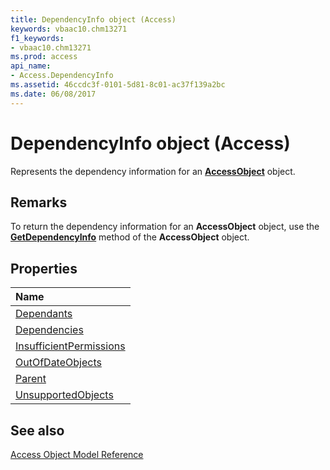 ```yaml
---
title: DependencyInfo object (Access)
keywords: vbaac10.chm13271
f1_keywords:
- vbaac10.chm13271
ms.prod: access
api_name:
- Access.DependencyInfo
ms.assetid: 46ccdc3f-0101-5d81-8c01-ac37f139a2bc
ms.date: 06/08/2017
---
```



# DependencyInfo object (Access)

Represents the dependency information for an  **[AccessObject](Access.AccessObject.md)** object.


## Remarks

To return the dependency information for an  **AccessObject** object, use the **[GetDependencyInfo](Access.AccessObject.GetDependencyInfo.md)** method of the **AccessObject** object.


## Properties



|**Name**|
|:-----|
|[Dependants](Access.DependencyInfo.Dependants.md)|
|[Dependencies](Access.DependencyInfo.Dependencies.md)|
|[InsufficientPermissions](Access.DependencyInfo.InsufficientPermissions.md)|
|[OutOfDateObjects](Access.DependencyInfo.OutOfDateObjects.md)|
|[Parent](Access.DependencyInfo.Parent.md)|
|[UnsupportedObjects](Access.DependencyInfo.UnsupportedObjects.md)|

## See also


[Access Object Model Reference](overview/Access/object-model.md)
